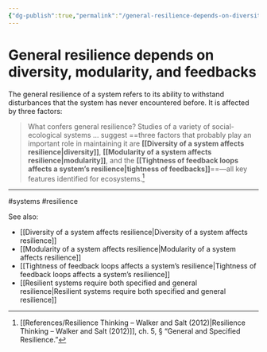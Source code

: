 ```yaml
---
{"dg-publish":true,"permalink":"/general-resilience-depends-on-diversity-modularity-and-feedbacks/"}
---
```



# General resilience depends on diversity, modularity, and feedbacks

The general resilience of a system refers to its ability to withstand  disturbances that the system has never encountered before. It is affected by three factors:

> What confers general resilience? Studies of a variety of social-ecological systems … suggest ==three factors that probably play an important role in maintaining it are **[[Diversity of a system affects resilience\|diversity]]**, **[[Modularity of a system affects resilience\|modularity]]**, and the **[[Tightness of feedback loops affects a system’s resilience\|tightness of feedbacks]]**==—all key features identified for ecosystems.[^1]

---
#systems #resilience 

See also:
 - [[Diversity of a system affects resilience\|Diversity of a system affects resilience]]
 - [[Modularity of a system affects resilience\|Modularity of a system affects resilience]]
 - [[Tightness of feedback loops affects a system’s resilience\|Tightness of feedback loops affects a system’s resilience]]
 - [[Resilient systems require both specified and general resilience\|Resilient systems require both specified and general resilience]]

[^1]: [[References/Resilience Thinking – Walker and Salt (2012)\|Resilience Thinking – Walker and Salt (2012)]], ch. 5, § “General and Specified Resilience.”